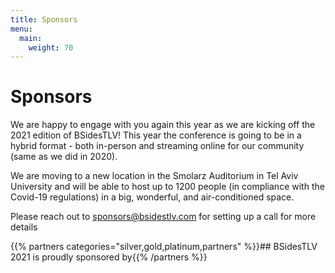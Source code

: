 ```yaml
---
title: Sponsors
menu:
  main:
    weight: 70
---
```


# Sponsors

We are happy to engage with you again this year as we are kicking off the 2021 edition of BSidesTLV! This year the conference is going to be in a hybrid format - both in-person and streaming online for our community (same as we did in 2020).

We are moving to a new location in the Smolarz Auditorium in Tel Aviv University and will be able to host up to 1200 people (in compliance with the Covid-19 regulations) in a big, wonderful, and air-conditioned space.

 Please reach out to sponsors@bsidestlv.com for setting up a call for more details  

{{% partners categories="silver,gold,platinum,partners" %}}## BSidesTLV 2021 is proudly sponsored by{{% /partners %}}
